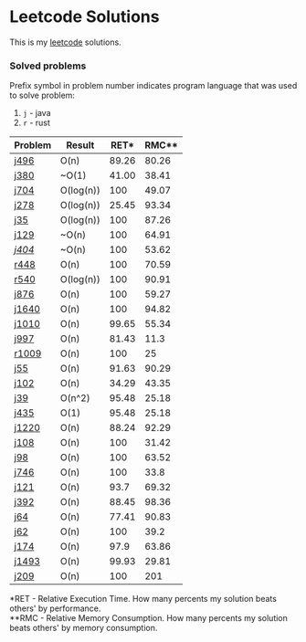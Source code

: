 # Leetcode Solutions

This is my [leetcode](https://leetcode.com/Vanderkast/) solutions.

### Solved problems

Prefix symbol in problem number indicates program language that was used to solve problem:

1. `j` - java
2. `r` - rust

| Problem                                                                                     | Result    | RET*  | RMC** |
|---------------------------------------------------------------------------------------------|-----------|-------|-------|
| [j496](https://leetcode.com/problems/next-greater-element-i/)                               | O(n)      | 89.26 | 80.26 |
| [j380](https://leetcode.com/problems/insert-delete-getrandom-o1/)                           | ~O(1)     | 41.00 | 38.41 |
| [j704](https://leetcode.com/problems/binary-search/)                                        | O(log(n)) | 100   | 49.07 |
| [j278](https://leetcode.com/problems/first-bad-version/)                                    | O(log(n)) | 25.45 | 93.34 |
| [j35](https://leetcode.com/problems/search-insert-position/)                                | O(log(n)) | 100   | 87.26 |
| [j129](https://leetcode.com/problems/sum-root-to-leaf-numbers/)                             | ~O(n)     | 100   | 64.91 |
| *[j404](https://leetcode.com/problems/sum-of-left-leaves/)*                                 | ~O(n)     | 100   | 53.62 |
| [r448](https://leetcode.com/problems/find-all-numbers-disappeared-in-an-array/)             | O(n)      | 100   | 70.59 |
| [r540](https://leetcode.com/problems/single-element-in-a-sorted-array/)                     | O(log(n)) | 100   | 90.91 |
| [j876](https://leetcode.com/problems/middle-of-the-linked-list/)                            | O(n)      | 100   | 59.27 |
| [j1640](https://leetcode.com/problems/check-array-formation-through-concatenation/)         | O(n)      | 100   | 94.82 |
| [j1010](https://leetcode.com/problems/pairs-of-songs-with-total-durations-divisible-by-60/) | O(n)      | 99.65 | 55.34 |
| [j997](https://leetcode.com/problems/find-the-town-judge/)                                  | O(n)      | 81.43 | 11.3  |
| [r1009](https://leetcode.com/problems/complement-of-base-10-integer/)                       | O(n)      | 100   | 25    |
| [j55](https://leetcode.com/problems/jump-game/)                                             | O(n)      | 91.63 | 90.29 |
| [j102](https://leetcode.com/problems/binary-tree-level-order-traversal/)                    | O(n)      | 34.29 | 43.35 |
| [j39](https://leetcode.com/problems/combination-sum/)                                       | O(n^2)    | 95.48 | 25.18 |
| [j435](https://leetcode.com/problems/poor-pigs/)                                            | O(1)      | 95.48 | 25.18 |
| [j1220](https://leetcode.com/problems/count-vowels-permutation/)                            | O(n)      | 88.24 | 92.29 |
| [j108](https://leetcode.com/problems/convert-sorted-array-to-binary-search-tree/)           | O(n)      | 100   | 31.42 |
| [j98](https://leetcode.com/problems/validate-binary-search-tree/)                           | O(n)      | 100   | 63.52 |
| [j746](https://leetcode.com/problems/min-cost-climbing-stairs/)                             | O(n)      | 100   | 33.8  |
| [j121](https://leetcode.com/problems/best-time-to-buy-and-sell-stock/)                      | O(n)      | 93.7  | 69.32 |
| [j392](https://leetcode.com/problems/is-subsequence/)                                       | O(n)      | 88.45 | 98.36 |
| [j64](https://leetcode.com/problems/minimum-path-sum/)                                      | O(n)      | 77.41 | 90.83 |
| [j62](https://leetcode.com/problems/unique-paths/)                                          | O(n)      | 100   | 39.2  |
| [j174](https://leetcode.com/problems/dungeon-game/)                                         | O(n)      | 97.9  | 63.86 |
| [j1493](https://leetcode.com/problems/longest-subarray-of-1s-after-deleting-one-element/)   | O(n)      | 99.93 | 29.81 |
| [j209](https://leetcode.com/problems/minimum-size-subarray-sum/)                            | O(n)      | 100   | 201   |

*RET - Relative Execution Time. How many percents my solution beats others' by performance.  
**RMC - Relative Memory Consumption. How many percents my solution beats others' by memory consumption.
